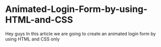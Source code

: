 # Animated-Login-Form-by-using-HTML-and-CSS
Hey guys In this article we are going to create an animated login form by using HTML and CSS only
